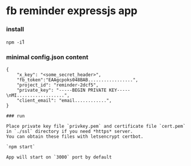 # fb reminder expressjs app

### install

`npm -i`1

### minimal config.json content

```  
{  
    "x_key": "<some_secret_header>",
    "fb_token":"EAAgcpoks048BAB.................",
    "project_id": "reminder-2dcf5",
    "private_key": "-----BEGIN PRIVATE KEY-----\nMI..................",
    "client_email": "email............",
}

### run

Place private key file `privkey.pem` and certificate file `cert.pem` in `./ssl` directory if you need *https* server.
You can obtain these files with letsencrypt certbot.

`npm start`

App will start on `3000` port by default